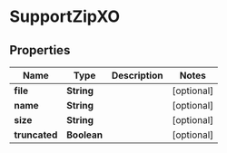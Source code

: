# SupportZipXO

## Properties
Name | Type | Description | Notes
------------ | ------------- | ------------- | -------------
**file** | **String** |  |  [optional]
**name** | **String** |  |  [optional]
**size** | **String** |  |  [optional]
**truncated** | **Boolean** |  |  [optional]
